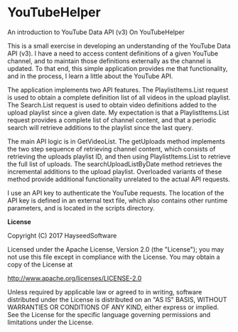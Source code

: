 # YouTubeHelper
An introduction to YouTube Data API (v3)
On YouTubeHelper

This is a small exercise in developing an understanding of the YouTube Data API (v3).  I have a need to access content definitions of a given YouTube channel, and to maintain those definitions externally as the channel is updated.  To that end, this simple application provides me that functionality, and in the process, I learn a little about the YouTube API.

The application implements two API features.  The PlaylistItems.List request is used to obtain a complete definition list of all videos in the upload playlist.  The Search.List request is used to obtain video definitions added to the upload playlist since a given date.  My expectation is that a PlaylistItems.List request provides a complete list of channel content, and that a periodic search will retrieve additions to the playlist since the last query.

The main API logic is in GetVideoList.  The getUploads method implements the two step sequence of retrieving channel content, which consists of retrieving the uploads playlist ID, and then using PlaylistItems.List to retrieve the full list of uploads.  The searchUploadListByDate method retrieves the incremental additions to the upload playlist.  Overloaded variants of these method provide additional functionality unrelated to the actual API requests.

I use an API key to authenticate the YouTube requests.  The location of the API key is defined in an external text file, which also contains other runtime parameters, and is located in the scripts directory.

<b>
License
</b><br>

Copyright (C) 2017 HayseedSoftware

Licensed under the Apache License, Version 2.0 (the "License");
you may not use this file except in compliance with the License.
You may obtain a copy of the License at

   http://www.apache.org/licenses/LICENSE-2.0

Unless required by applicable law or agreed to in writing, software
distributed under the License is distributed on an "AS IS" BASIS,
WITHOUT WARRANTIES OR CONDITIONS OF ANY KIND, either express or implied.
See the License for the specific language governing permissions and
limitations under the License.

